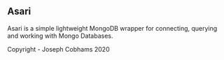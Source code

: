 ## Asari
Asari is a simple lightweight MongoDB wrapper for connecting, querying and working with Mongo Databases.
 
 
 

Copyright - Joseph Cobhams 2020